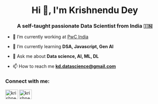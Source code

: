 <!-- 👋 Hi, I’m Krishnendu Dey aka KD
- 💻 I'm a Tech Consultant at PwC, India. https://www.pwc.in/
- 👀 I’m working in the field of Data Science, Machine Learning and AI
- 🌱 I’m currently learning Gen AI, Javascript and DSA.
- 📫 Reach me : kd.datascience@gmail.com
-->
<!---
KDcommits/KDcommits is a ✨ special ✨ repository because its `README.md` (this file) appears on your GitHub profile.
You can click the Preview link to take a look at your changes.
--->
<h1 align="center">Hi 👋, I'm Krishnendu Dey</h1>
<h3 align="center">A self-taught passionate Data Scientist from India 🇮🇳</h3>

- 🔭 I’m currently working at [PwC India](https://www.pwc.in/)

- 🌱 I’m currently learning **DSA, Javascript, Gen AI**

- 💬 Ask me about **Data science, AI, ML, DL**

- 📫 How to reach me **kd.datascience@gmail.com**

<h3 align="left">Connect with me:</h3>
<p align="left">
<a href="https://linkedin.com/in/krishnendu-dey-440/" target="blank"><img align="center" src="https://raw.githubusercontent.com/rahuldkjain/github-profile-readme-generator/master/src/images/icons/Social/linked-in-alt.svg" alt="krishnendu-dey-440/" height="30" width="40" /></a>
<a href="https://www.hackerrank.com/krishnendudey21" target="blank"><img align="center" src="https://raw.githubusercontent.com/rahuldkjain/github-profile-readme-generator/master/src/images/icons/Social/hackerrank.svg" alt="krishnendudey21" height="30" width="40" /></a>
</p>

